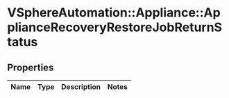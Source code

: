 # VSphereAutomation::Appliance::ApplianceRecoveryRestoreJobReturnStatus

## Properties
Name | Type | Description | Notes
------------ | ------------- | ------------- | -------------



